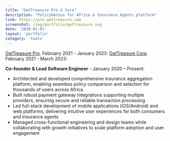```yaml
---
title: "GetTreasure Pro & Core"
description: "PolicyGenius for Africa & Insurance Agents platform"
link: https://pro.gettreasure.com
screenshot: /img/portfolio/gettreasure.svg
date: '2020-01-01'
layout: 'portfolio'
category: 'tools'
---
```


[GetTreasure Pro](https://pro.gettreasure.com). February 2021 - January 2023:
[GetTreasure Core](https://gettreasure.com). February 2021 - March 2023:

**Co-founder & Lead Software Engineer** - January 2020 – Present:
- Architected and developed comprehensive insurance aggregation platform, enabling seamless policy comparison and selection for thousands of users across Africa
- Built robust payment gateway integrations supporting multiple providers, ensuring secure and reliable transaction processing
- Led full-stack development of mobile applications (iOS/Android) and web platforms, delivering intuitive user experiences for both consumers and insurance agents
- Managed cross-functional engineering and design teams while collaborating with growth initiatives to scale platform adoption and user engagement